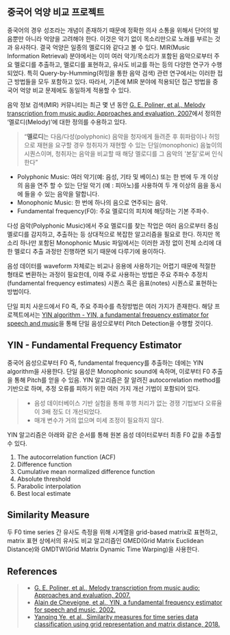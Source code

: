 ## 중국어 억양 비교 프로젝트

중국어의 경우 성조라는 개념이 존재하기 때문에 정확한 의사 소통을 위해서 단어의 발음뿐만 아니라 억양을 고려해야 한다. 
이것은 악기 없이 목소리만으로 노래를 부르는 것과 유사하다. 결국 억양은 일종의 멜로디와 같다고 볼 수 있다. 
MIR(Music Information Retrieval) 분야에서는 이미 여러 악기/목소리가 포함된 음악으로부터 주요 멜로디를 추출하고, 멜로디를 표현하고, 유사도 비교를 하는 등의 다양한 연구가 수행되었다. 
특히 Query-by-Humming(허밍을 통한 음악 검색) 관련 연구에서는 이러한 접근 방법들을 모두 포함하고 있다. 
따라서, 기존에 MIR 분야에 적용되던 접근 방법을 중국어 억양 비교 문제에도 동일하게 적용할 수 있다.

음악 정보 검색(MIR) 커뮤니티는 최근 몇 년 동안 [G. E. Poliner, et al., Melody transcription from music audio: Approaches and evaluation, 2007](http://www.ee.columbia.edu/~graham/papers/PolinerEFGSO07.pdf)에서 정의한 ‘멜로디(Melody)’에 대한 정의를 수용하고 있다.

> “**멜로디**는 다음/다성(polyphonic) 음악을 청자에게 들려준 후 휘파람이나 허밍으로 재현을 요구할 경우 청취자가 재현할 수 있는 단일(monophonic) 음높이의 시퀀스이며, 청취자는 음악을 비교할 때 해당 멜로디를 그 음악의 '본질'로써 인식한다”

* Polyphonic Music: 여러 악기(예: 음성, 기타 및 베이스) 또는 한 번에 두 개 이상의 음을 연주 할 수 있는 단일 악기 (예 : 피아노)를 사용하여 두 개 이상의 음을 동시에 들을 수 있는 음악을 말합니다.
* Monophonic Music: 한 번에 하나의 음으로 연주되는 음악.
* Fundamental frequency(F0): 주요 멜로디의 피치에 해당하는 기본 주파수.

다성 음악(Polyphonic Music)에서 주요 멜로디를 찾는 작업은 여러 음으로부터 중심 멜로디를 감지하고, 추출하는 등 상대적으로 복잡한 알고리즘을 필요로 한다. 
하지만 목소리 하나만 포함된 Monophonic Music 파일에서는 이러한 과정 없이 전체 소리에 대한 멜로디 추출 과정만 진행하면 되기 때문에 다루기에 용이하다.

음성 데이터를 waveform 자체로는 비교나 응용에 사용하기는 어렵기 때문에 적절한 형태로 변환하는 과정이 필요한데, 이때 주로 사용하는 방법은 주요 주파수 추정치(fundamental frequency estimates) 시퀀스 혹은 음표(notes) 시퀀스로 표현하는 방법이다.

단일 피치 사운드에서 F0 즉, 주요 주파수를 측정방법은 여러 가지가 존재한다. 
해당 프로젝트에서는 [YIN algorithm - YIN, a fundamental frequency estimator for speech and music](http://recherche.ircam.fr/equipes/pcm/cheveign/ps/2002_JASA_YIN_proof.pdf)을 통해 단일 음성으로부터 Pitch Detection을 수행할 것이다.

## YIN - Fundamental Frequency Estimator
중국어 음성으로부터 F0 즉, fundamental frequency를 추출하는 데에는 YIN algorithm을 사용한다. 
단일 음성은 Monophonic sound에 속하며, 이로부터 F0 추출을 통해 Pitch를 얻을 수 있음.
YIN 알고리즘은 잘 알려진 autocorrelation method를 기반으로 하며, 추정 오류를 피하기 위한 여러 가지 개선 기법이 포함되어 있다. 

> * 음성 데이터베이스 기반 실험을 통해 후행 처리가 없는 경쟁 기법보다 오류율이 3배 정도 더 개선되었다.
> * 매개 변수가 거의 없으며 미세 조정이 필요하지 않다. 

YIN 알고리즘은 아래와 같은 순서를 통해 원본 음성 데이터로부터 최종 F0 값을 추출할 수 있다.

1.	The autocorrelation function (ACF)
2.	Difference function
3.	Cumulative mean normalized difference function
4.	Absolute threshold
5.	Parabolic interpolation
6.	Best local estimate


## Similarity Measure
두 F0 time series 간 유사도 측정을 위해 시계열을 grid-based matrix로 표현하고, matrix 표현 상에서의 유사도 비교 알고리즘인 GMED(Grid Matrix Euclidean Distance)와 GMDTW(Grid Matrix Dynamic Time Warping)을 사용한다. 

## References
> * [G. E. Poliner, et al., Melody transcription from music audio: Approaches and evaluation, 2007.](http://www.ee.columbia.edu/~graham/papers/PolinerEFGSO07.pdf)
> * [Alain de Cheveigne, et al., YIN, a fundamental frequency estimator for speech and music, 2002.](http://recherche.ircam.fr/equipes/pcm/cheveign/ps/2002_JASA_YIN_proof.pdf)
> * [Yanqing Ye, et al., Similarity measures for time series data classification using grid representation and matrix distance, 2018.](https://link.springer.com/article/10.1007/s10115-018-1264-0)

